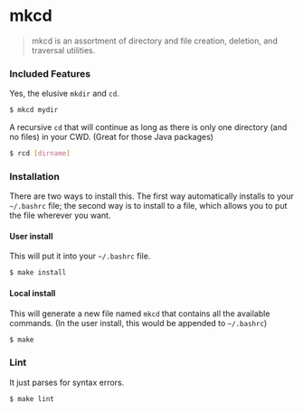 mkcd
=====

> mkcd is an assortment of directory and file creation, deletion, and traversal utilities.

### Included Features
Yes, the elusive `mkdir` and `cd`.
```bash
$ mkcd mydir
```

A recursive `cd` that will continue as long as there is only one directory (and no files) in your CWD. (Great for those Java packages)
```bash
$ rcd [dirname]
```

### Installation
There are two ways to install this. The first way automatically installs to your `~/.bashrc` file; the second way is to install to a file, which allows you to put the file wherever you want.

#### User install
This will put it into your `~/.bashrc` file.
```bash
$ make install
```

#### Local install
This will generate a new file named `mkcd` that contains all the available commands. (In the user install, this would be appended to `~/.bashrc`)
```bash
$ make
```

### Lint
It just parses for syntax errors.
```bash
$ make lint
```